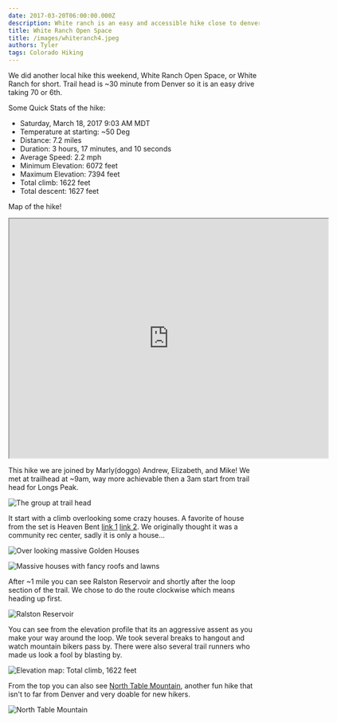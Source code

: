```yaml
---
date: 2017-03-20T06:00:00.000Z 
description: White ranch is an easy and accessible hike close to denver.
title: White Ranch Open Space
title: /images/whiteranch4.jpeg
authors: Tyler
tags: Colorado Hiking
---
```

We did another local hike this weekend, White Ranch Open Space, or White Ranch for short. Trail head is ~30 minute from Denver so it is an easy drive taking 70 or 6th. 

Some Quick Stats of the hike:

* Saturday, March 18, 2017 9:03 AM MDT
* Temperature at starting: ~50 Deg
* Distance: 7.2 miles
* Duration: 3 hours, 17 minutes, and 10 seconds
* Average Speed: 2.2 mph
* Minimum Elevation: 6072 feet
* Maximum Elevation: 7394 feet
* Total climb: 1622 feet
* Total descent: 1627 feet

Map of the hike!

<iframe src="https://www.google.com/maps/d/embed?mid=1V5AQJWg0grHoyGPlSB7bTXwhjkE&hl=en" width="640" height="480"></iframe>

This hike we are joined by Marly(doggo) Andrew, Elizabeth, and Mike! We met at trailhead at ~9am, way more achievable then a 3am start from trail head for Longs Peak.

![The group at trail head](/images/whiteranch1.jpeg)

It start with a climb overlooking some crazy houses. A favorite of house from the set is Heaven Bent [link 1](https://www.zillow.com/homedetails/6455-Dakota-Ridge-Dr-Golden-CO-80403/2146368154_zpid/) [link 2](http://homesoftherich.net/2014/10/heaven-bent-a-35-acre-estate-in-golden-co/). We originally thought it was a community rec center, sadly it is only a house... 

![Over looking massive Golden Houses](/images/whiteranch2.jpeg)

![Massive houses with fancy roofs and lawns](/images/whiteranch3.jpeg)

After ~1 mile you can see Ralston Reservoir and shortly after the loop section of the trail. We chose to do the route clockwise which means heading up first. 

![Ralston Reservoir](/images/whiteranch4.jpeg)

You can see from the elevation profile that its an aggressive assent as you make your way around the loop. We took several breaks to hangout and watch mountain bikers pass by. There were also several trail runners who made us look a fool by blasting by.

![Elevation map: Total climb, 1622 feet](/images/white-ranch-elevation-map.png)

From the top you can also see [North Table Mountain](http://travelsaveandbemerry.com/north-table-mountain/), another fun hike that isn't to far from Denver and very doable for new hikers. 

![North Table Mountain](/images/whiteranch7.jpeg)